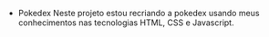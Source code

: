 * Pokedex
Neste projeto estou recriando a pokedex usando meus conhecimentos nas tecnologias HTML, CSS e Javascript.